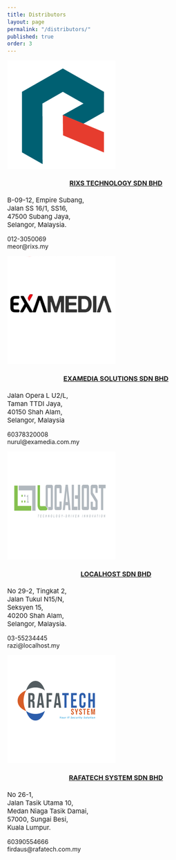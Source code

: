 ```yaml
---
title: Distributors
layout: page
permalink: "/distributors/"
published: true
order: 3
---
```


<div class="container">

<div class="card-deck">
  <div class="card">
        <img class="card-img-top" src="/assets/images/distributors/rszrixs.png" alt="rixs" class="img-fluid w-75">
    <div class="card-body">
      <center><h4 class="card-title" style="font-size: 15px;"><a href="http://www.rixs.my" target="_blank">RIXS TECHNOLOGY SDN BHD</a></h4></center>
      <p class="card-text" style="font-size: 15px;">
        B-09-12, Empire Subang,<br>
        Jalan SS 16/1, SS16, <br>
        47500 Subang Jaya, <br>
        Selangor, Malaysia. <br>
      </p>
    </div>
    <div class="card-footer bg-white">
        <p>
        <i class="fa fa-briefcase"></i>
            012-3050069 <br>
        <i class="fa fa-envelope"></i>
            meor@rixs.my
      </p>
    </div>
 </div>

<div class="card">
    <img class="card-img-top" src="/assets/images/distributors/examedia.png" alt="examedia" class="img-fluid w-75">
    <div class="card-body">
      <center><h4 class="card-title" style="font-size: 15px;"><a href="http://examedia.com.my" target="_blank">EXAMEDIA SOLUTIONS SDN BHD</a></h4></center>
      <p class="card-text" style="font-size: 15px;">
        Jalan Opera L U2/L, <br>
        Taman TTDI Jaya,<br>
        40150 Shah Alam,<br>
        Selangor, Malaysia <br>
      </p>
    </div>
    <div class="card-footer bg-white">
      <p>
        <i class="fa fa-briefcase"></i>
            60378320008 <br>
        <i class="fa fa-envelope"></i>
            nurul@examedia.com.my
      </p>
    </div>
  </div>

<div class="card">
    <img class="card-img-top" src="/assets/images/distributors/localhost.png" alt="localhost" class="img-fluid w-75">
    <div class="card-body">
      <center><h4 class="card-title" style="font-size: 15px;"><a href="http://www.localhost.my" target="_blank">LOCALHOST SDN BHD</a></h4></center>
      <p class="card-text" style="font-size: 15px;">
        No 29-2, Tingkat 2, <br>
        Jalan Tukul N15/N, <br>
        Seksyen 15, <br>
        40200 Shah Alam, <br>
        Selangor, Malaysia.
      </p>
    </div>
    <div class="card-footer bg-white">
        <p style="font-size: 14px;">
        <i class="fa fa-briefcase"></i>
            03-55234445 <br>
        <i class="fa fa-envelope"></i>
            razi@localhost.my
      </p>
    </div>
  </div>

<div class="card">
    <img class="card-img-top" src="/assets/images/distributors/rafatech.png" alt="rafatech" class="img-fluid w-75">
    <div class="card-body">
      <center><h4 class="card-title" style="font-size: 15px;"><a href="http://www.rafatech.com.my/" target="_blank">RAFATECH SYSTEM SDN BHD</a></h4></center>
      <p class="card-text" style="font-size: 15px;">
        No 26-1, <br>
        Jalan Tasik Utama 10, <br>
        Medan Niaga Tasik Damai, <br>
        57000, Sungai Besi, <br>
        Kuala Lumpur. <br>
      </p>
    </div>
    <div class="card-footer bg-white">
        <p>
        <i class="fa fa-briefcase"></i>
            60390554666<br>
        <i class="fa fa-envelope" style="font-size: 14px;"></i>firdaus@rafatech.com.my
        </p>
  </div>
</div>

</div>